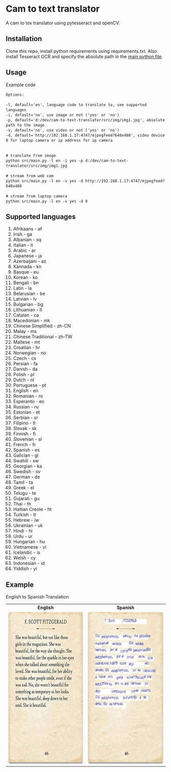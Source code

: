 # Cam to text translator
A cam to tex translator using pytesseract and openCV.

## Installation

Clone this repo, install python requirements using requirements.txt.
Also install Tesseract OCR and specify the absolute path in the [main python file](main.py).

## Usage

Example code
```
Options:

-l, default='en', language code to translate to, see supported languages
-i, default='no', use image or not ('yes' or 'no')
-p, default='d:/dev/cam-to-text-translator/src/img/img1.jpg', absolute path to the image
-v, default='no', use video or not ('yes' or 'no')
-d, default='http://192.168.1.17:4747/mjpegfeed?640x480', video device 0 for laptop camera or ip address for ip camera


# translate from image
python src/main.py -l en -i yes -p d:/dev/cam-to-text-translator/src/img/img1.jpg

# stream from web cam
python src/main.py -l en -v yes -d http://192.168.1.17:4747/mjpegfeed?640x480

# stream from laptop camera
python src/main.py -l en -v yes -d 0
```

## Supported languages

1. Afrikaans - af
2. Irish - ga
3. Albanian - sq
4. Italian - it
5. Arabic - ar
6. Japanese - ja
7. Azerbaijani - az
8. Kannada - kn
9. Basque - eu
10. Korean - ko
11. Bengali - bn
12. Latin - la
13. Belarusian - be
14. Latvian - lv
15. Bulgarian - bg
16. Lithuanian - lt
17. Catalan - ca
18. Macedonian - mk
19. Chinese Simplified - zh-CN
20. Malay - ms
21. Chinese Traditional - zh-TW
22. Maltese - mt
23. Croatian - hr
24. Norwegian - no
25. Czech - cs
26. Persian - fa
27. Danish - da
28. Polish - pl
29. Dutch - nl
30. Portuguese - pt
31. English - en
32. Romanian - ro
33. Esperanto - eo
34. Russian - ru
35. Estonian - et
36. Serbian - sr
37. Filipino - tl
38. Slovak - sk
39. Finnish - fi
40. Slovenian - sl
41. French - fr
42. Spanish - es
43. Galician - gl
44. Swahili - sw
45. Georgian - ka
46. Swedish - sv
47. German - de
48. Tamil - ta
49. Greek - el
50. Telugu - te
51. Gujarati - gu
52. Thai - th
53. Haitian Creole - ht
54. Turkish - tr
55. Hebrew - iw
56. Ukrainian - uk
57. Hindi - hi
58. Urdu - ur
59. Hungarian - hu
60. Vietnamese - vi
61. Icelandic - is
62. Welsh - cy
63. Indonesian - id
64. Yiddish - yi

## Example
English to Spanish Translation
<table>
  <tr>
    <td align="center" style="font-weight:bold"> English </td>
    <td align="center" style="font-weight:bold"> Spanish </td>
  </tr>
  <tr>
    <td><img src="src/img/img1.jpg" width=435 height=480></td>
    <td><img src="src/img/img2.jpg" width=435 height=480></td>
  </tr>
</table>
